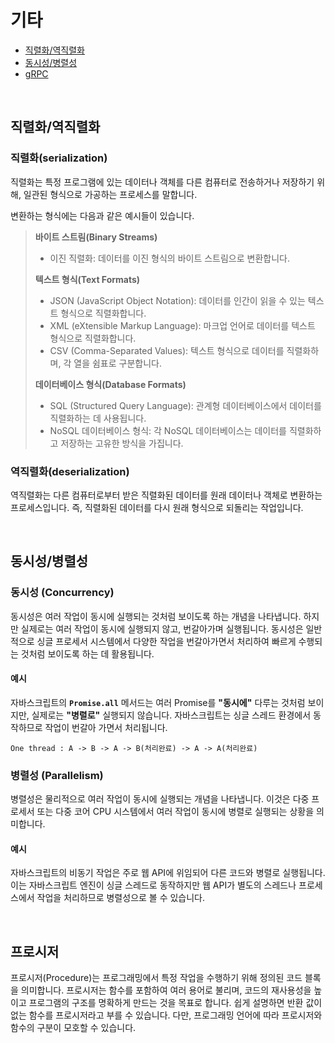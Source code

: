 # 기타

- [직렬화/역직렬화](#직렬화역직렬화)
- [동시성/병렬성](#동시성병렬성)
- [gRPC](#grpc)

<br>

## 직렬화/역직렬화

### 직렬화(serialization)

직렬화는 특정 프로그램에 있는 데이터나 객체를 다른 컴퓨터로 전송하거나 저장하기 위해, 일관된 형식으로 가공하는 프로세스를 말합니다.

변환하는 형식에는 다음과 같은 예시들이 있습니다.

> **바이트 스트림(Binary Streams)**
>
> - 이진 직렬화: 데이터를 이진 형식의 바이트 스트림으로 변환합니다.
>
> **텍스트 형식(Text Formats)**
>
> - JSON (JavaScript Object Notation): 데이터를 인간이 읽을 수 있는 텍스트 형식으로 직렬화합니다.
> - XML (eXtensible Markup Language): 마크업 언어로 데이터를 텍스트 형식으로 직렬화합니다.
> - CSV (Comma-Separated Values): 텍스트 형식으로 데이터를 직렬화하며, 각 열을 쉼표로 구분합니다.
>
> **데이터베이스 형식(Database Formats)**
>
> - SQL (Structured Query Language): 관계형 데이터베이스에서 데이터를 직렬화하는 데 사용됩니다.
> - NoSQL 데이터베이스 형식: 각 NoSQL 데이터베이스는 데이터를 직렬화하고 저장하는 고유한 방식을 가집니다.

### 역직렬화(deserialization)

역직렬화는 다른 컴퓨터로부터 받은 직렬화된 데이터를 원래 데이터나 객체로 변환하는 프로세스입니다. 즉, 직렬화된 데이터를 다시 원래 형식으로 되돌리는 작업입니다.

<br>

## 동시성/병렬성

### **동시성 (Concurrency)**

동시성은 여러 작업이 동시에 실행되는 것처럼 보이도록 하는 개념을 나타냅니다. 하지만 실제로는 여러 작업이 동시에 실행되지 않고, 번갈아가며 실행됩니다. 동시성은 일반적으로 싱글 프로세서 시스템에서 다양한 작업을 번갈아가면서 처리하여 빠르게 수행되는 것처럼 보이도록 하는 데 활용됩니다.

#### **예시**

자바스크립트의 **`Promise.all`** 메서드는 여러 Promise를 **"동시에"** 다루는 것처럼 보이지만, 실제로는 **"병렬로"** 실행되지 않습니다. 자바스크립트는 싱글 스레드 환경에서 동작하므로 작업이 번갈아 가면서 처리됩니다.

```text
One thread : A -> B -> A -> B(처리완료) -> A -> A(처리완료)
```

### **병렬성 (Parallelism)**

병렬성은 물리적으로 여러 작업이 동시에 실행되는 개념을 나타냅니다. 이것은 다중 프로세서 또는 다중 코어 CPU 시스템에서 여러 작업이 동시에 병렬로 실행되는 상황을 의미합니다.

#### **예시**

자바스크립트의 비동기 작업은 주로 웹 API에 위임되어 다른 코드와 병렬로 실행됩니다. 이는 자바스크립트 엔진이 싱글 스레드로 동작하지만 웹 API가 별도의 스레드나 프로세스에서 작업을 처리하므로 병렬성으로 볼 수 있습니다.

<br>

## 프로시저

프로시저(Procedure)는 프로그래밍에서 특정 작업을 수행하기 위해 정의된 코드 블록을 의미합니다. 프로시저는 함수를 포함하여 여러 용어로 불리며, 코드의 재사용성을 높이고 프로그램의 구조를 명확하게 만드는 것을 목표로 합니다. 쉽게 설명하면 반환 값이 없는 함수를 프로시저라고 부를 수 있습니다. 다만, 프로그래밍 언어에 따라 프로시저와 함수의 구분이 모호할 수 있습니다.

